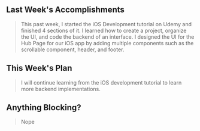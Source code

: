 ## Last Week's Accomplishments

> This past week, I started the iOS Development tutorial on Udemy and finished 4 sections of it. I learned how to create a
> project, organize the UI, and code the backend of an interface. I designed the UI for the Hub Page for our iOS app by adding
> multiple components such as the scrollable component, header, and footer. 

## This Week's Plan

> I will continue learning from the iOS development tutorial to learn more backend implementations.

## Anything Blocking?

> Nope
